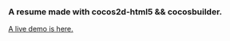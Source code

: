 ### A resume made with cocos2d-html5 && cocosbuilder.

[A live demo is here.](http://supersuraccoon.github.io/ResumeDemo-HTML5)
